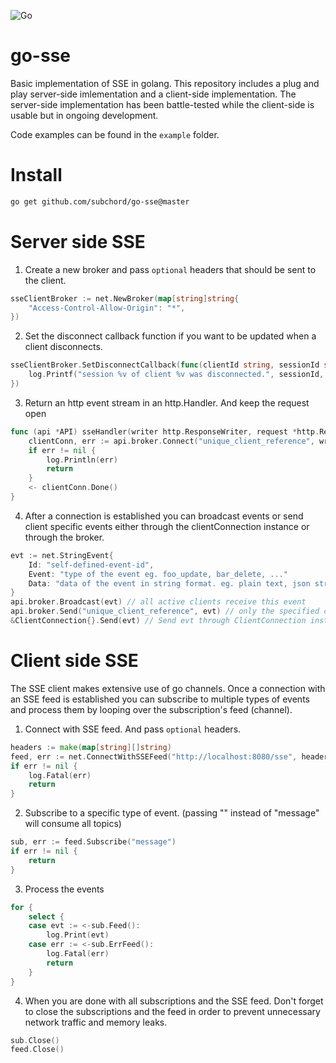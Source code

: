 ![Go](https://github.com/SubChord/go-sse/workflows/Go/badge.svg?branch=master)

# go-sse
Basic implementation of SSE in golang.
This repository includes a plug and play server-side imlementation and a client-side implementation.
The server-side implementation has been battle-tested while the client-side is usable but in ongoing development.

Code examples can be found in the `example` folder.
# Install
```bash
go get github.com/subchord/go-sse@master
```
# Server side SSE
1. Create a new broker and pass `optional` headers that should be sent to the client.
```Go
sseClientBroker := net.NewBroker(map[string]string{
	"Access-Control-Allow-Origin": "*",
})
```
2. Set the disconnect callback function if you want to be updated when a client disconnects.
```Go
sseClientBroker.SetDisconnectCallback(func(clientId string, sessionId string) {
	log.Printf("session %v of client %v was disconnected.", sessionId, clientId)
})
```
3. Return an http event stream in an http.Handler. And keep the request open
```Go
func (api *API) sseHandler(writer http.ResponseWriter, request *http.Request) {
	clientConn, err := api.broker.Connect("unique_client_reference", writer, request)
	if err != nil {
		log.Println(err)
		return
	}
	<- clientConn.Done()
}
```
4. After a connection is established you can broadcast events or send client specific events either through the clientConnection instance or through the broker.
```Go
evt := net.StringEvent{
	Id: "self-defined-event-id",
	Event: "type of the event eg. foo_update, bar_delete, ..."
	Data: "data of the event in string format. eg. plain text, json string, ..."
}
api.broker.Broadcast(evt) // all active clients receive this event
api.broker.Send("unique_client_reference", evt) // only the specified client receives this event
&ClientConnection{}.Send(evt) // Send evt through ClientConnection instance. This instance should always be received by the broker.Connect(...) call.
```

# Client side SSE
The SSE client makes extensive use of go channels. Once a connection with an SSE feed is established you can subscribe to multiple types of events and process them by looping over the subscription's feed (channel).

1. Connect with SSE feed. And pass `optional` headers.
```Go
headers := make(map[string][]string)
feed, err := net.ConnectWithSSEFeed("http://localhost:8080/sse", headers)
if err != nil {
	log.Fatal(err)
	return
}
```
2. Subscribe to a specific type of event. (passing "" instead of "message" will consume all topics)
```Go
sub, err := feed.Subscribe("message")
if err != nil {
	return
}
```
3. Process the events
```Go
for {
	select {
	case evt := <-sub.Feed():
		log.Print(evt)
	case err := <-sub.ErrFeed():
		log.Fatal(err)
		return
	}
}
```
4. When you are done with all subscriptions and the SSE feed. Don't forget to close the subscriptions and the feed in order to prevent unnecessary network traffic and memory leaks.
```Go
sub.Close()
feed.Close()
```
